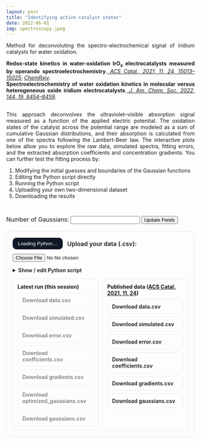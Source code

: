 ```yaml
---
layout: post
title: "Identifying active catalyst states"
date: 2022-06-01
img: spectroscopy.jpeg
---
```


<p style="text-align: justify;">
Method for deconvoluting the spectro-electrochemical signal of iridium catalysts for water oxidation. </p><!--more-->

<p style="text-align: justify; margin-bottom: 0;">
<strong>Redox-state kinetics in water-oxidation IrO<sub>x</sub> electrocatalysts measured by operando spectroelectrochemistry</strong>.<em><a href="https://pubs.acs.org/doi/full/10.1021/acscatal.1c03290" target="_blank"> ACS Catal., 2021, 11, 24, 15013–15025</a></em>; <em><a href="https://chemrxiv.org/engage/chemrxiv/article-details/60ed85bc882582263da7bf81" target="_blank">ChemRxiv</a></em>.
</p>
<p style="text-align: justify; margin-top: 0;">
<strong>Spectroelectrochemistry of water oxidation kinetics in molecular versus heterogeneous oxide iridium electrocatalysts</strong>.<em><a href="https://pubs.acs.org/doi/full/10.1021/jacs.2c02006" target="_blank"> J. Am. Chem. Soc. 2022, 144, 19, 8454–8459</a></em>.
</p>

<p style="text-align: justify; margin-top: 30px;">
This approach deconvolves the ultraviolet–visible absorption signal measured as a function of the applied electric potential. The oxidation states of the catalyst across the potential range are modeled as a sum of cumulative Gaussian distributions, and their absorption is calculated from one of the spectra following the Lambert-Beer law. The interactive plots below allow you to explore the raw data, simulated spectra, fitting errors, and the extracted absorption coefficients and concentration gradients. You can further test the fitting process by:
</p>

<ol style="text-align: justify;">
  <li>Modifying the initial guesses and boundaries of the Gaussian functions</li>
  <li>Editing the Python script directly</li>
  <li>Running the Python script</li>
  <li>Uploading your own two-dimensional dataset</li>
  <li>Downloading the results</li>
</ol>


<link href="https://cdn.jsdelivr.net/npm/prismjs@1.29.0/themes/prism-tomorrow.min.css" rel="stylesheet" />
<script src="https://cdn.jsdelivr.net/npm/prismjs@1.29.0/prism.min.js"></script>
<script src="https://cdn.jsdelivr.net/npm/prismjs@1.29.0/components/prism-python.min.js"></script>
<script src="https://cdn.plot.ly/plotly-2.35.2.min.js"></script>
<script src="https://cdnjs.cloudflare.com/ajax/libs/chroma-js/2.1.0/chroma.min.js"></script>

<style>
  .row-top {
    display: flex;
    justify-content: center;
    gap: 10px;
    flex-wrap: wrap;
    margin-bottom: 10px;
  }

  .row-top > div {
    width: 100%;
    max-width: 400px;
    flex-shrink: 0;
  }

  table {
    background-color: #f0f0f0 !important;
    border-collapse: collapse;
    width: 100%;
    margin-top: 10px;
    font-family: inherit;
    font-size: 1rem;
    overflow-x: auto;
  }
  table tr, table td, table th {
    background-color: #f0f0f0 !important;
    text-align: left;
  }
  th, td {
    border: 1px solid #ccc;
    padding: 8px;
    text-align: center;
    font-size: 1rem !important;
    font-weight: normal !important;
  }
  label {
    font-family: inherit;
    font-size: 1rem;
    font-weight: normal;
  }

  #py-code {
    margin-top: 10px;
    border: 1px solid #e5e7eb;
    border-radius: 10px;
    padding: 14px;
    background: #1e1e1e;
    color: #eee;
    font-size: 14px;
    overflow: auto;
  }
  #py-code code {
    display: block;
    white-space: pre;
    outline: none;
    font-family: ui-monospace, SFMono-Regular, Menlo, Monaco, Consolas, "Liberation Mono", "Courier New", monospace;
  }

  #downloads {
    margin-top: 10px;
    display: grid;
    grid-template-columns: repeat(auto-fit,minmax(220px,1fr));
    gap: 10px;
  }
  .dl-section {
    border: 1px solid #e5e7eb;
    border-radius: 10px;
    padding: 12px;
  }
  .dl-section h4 {
    margin: 0 0 8px 0;
    font-size: 14px;
  }
  .dl-grid {
    display: grid;
    grid-template-columns: 1fr;
    gap: 8px;
  }
  .dl-btn {
    display: inline-block;
    padding: 10px 12px;
    border: 1px solid #e5e7eb;
    border-radius: 10px;
    text-decoration: none;
    font-weight: 600;
  }
  .dl-btn[aria-disabled="true"] {
    opacity: .55;
    pointer-events: none;
  }


  @media (max-width: 768px) {
    .row-top {
      flex-direction: column;
      gap: 10px;
    }

    .row-top > div {
      width: 100%;
      max-width: 100%;
      flex-grow: 1;
    }

    #plot-data, #plot-simulated, #plot-error, #plot-coefficients, #plot-concentrations {
      width: 100%;
      max-width: 100%;
    }

    table {
      width: 100%;
      overflow-x: auto;
      display: block;
      font-size: 0.9rem;
    }

    button, input[type="number"], input[type="file"] {
      width: 100%;
      max-width: 300px;
      margin-bottom: 10px;
    }

    #downloads {
      display: block;
      margin-top: 20px;
    }

    .dl-btn {
      width: 100%;
      text-align: center;
      padding: 12px;
    }

    #py-code {
      font-size: 12px;
      padding: 10px;
    }

    #status {
      font-size: 14px;
      padding: 10px;
    }
  }

  @media (max-width: 480px) {
    table {
      font-size: 0.85rem;
    }

    .dl-btn {
      font-size: 14px;
    }

    #py-code {
      font-size: 10px;
      padding: 8px;
    }

    .row-top {
      flex-direction: column;
      gap: 0px;
    }

    .row-top > div {
      width: 100%;
      max-width: 100%;
      flex-grow: 10;
    }

    label, input, button {
      width: 100%;
    }

    #downloads {
      margin-top: 20px;
    }

    .dl-btn {
      font-size: 14px;
      padding: 8px;
      margin-bottom: 8px;
    }

    #mlcatalysis-app {
      padding: 12px;
    }
  }
</style>

<div class="row-top">
  <div id="plot-data"></div>
  <div id="plot-simulated"></div>
  <div id="plot-error"></div>
</div>

<div style="display: grid; grid-template-columns: repeat(2, 1fr); gap: 0px; margin-top: 0px;">
  <div id="plot-coefficients"></div>
  <div id="plot-concentrations"></div>
</div>

<script>

const runtimeCSVBlobs = {
};

const filesDefault = [
  { id: "plot-data",           file: "/assets/data/data_default.csv",          showLegend: true, group: 'group1' },
  { id: "plot-simulated",      file: "/assets/data/simulated_default.csv",     showLegend: true, group: 'group1' },
  { id: "plot-error",          file: "/assets/data/error_default.csv",         showLegend: true, group: 'group1' },
  { id: "plot-coefficients",   file: "/assets/data/coefficients_default.csv",  showLegend: true, group: 'group2' },
  { id: "plot-concentrations", file: "/assets/data/gradients_default.csv",     showLegend: true, group: 'group2' }
];

const colormaps = { group1: [], group2: [] };

const getHeaderLength = (rows) => {
  for (let i = 0; i < rows.length; i++) {
    if (rows[i].length > 1) return rows[i].length - 1;
  }
  return 1;
};

async function renderAllPlots() {
  const files = filesDefault.map(row => ({
    ...row,
    file: runtimeCSVBlobs[row.id] || row.file
  }));

  const texts = await Promise.all(files.map(f => fetch(f.file).then(r => r.text())));
  const rowsMap = {};
  files.forEach((f, i) => {
    rowsMap[f.id] = texts[i].trim().split('\n').map(r => r.split(','));
  });

  const seriesCount = (rows) => getHeaderLength(rows);
  const firstG1 = rowsMap['plot-data'] || rowsMap[files.find(f => f.group === 'group1')?.id];
  const firstG2 = rowsMap['plot-concentrations'] || rowsMap[files.find(f => f.group === 'group2')?.id];
  const numSamplesGroup1 = firstG1 ? seriesCount(firstG1) : 1;
  const numSamplesGroup2 = firstG2 ? seriesCount(firstG2) : 1;

  colormaps.group1 = {
    'plot-data':      chroma.scale('Spectral').colors(numSamplesGroup1),
    'plot-simulated': chroma.scale('Spectral').colors(numSamplesGroup1),
    'plot-error':     chroma.scale('Spectral').colors(numSamplesGroup1),
  };
  colormaps.group2 = {
    'plot-coefficients':   chroma.scale(['#00008B', '#0000FF', '#ADD8E6']).colors(numSamplesGroup2),
    'plot-concentrations': chroma.scale(['#004d00', '#00a000', '#90EE90']).colors(numSamplesGroup2),
  };

  for (const { id, showLegend, group } of files) {
    const rows = rowsMap[id];
    const xLabel = rows[1][0];
    const yLabel = rows[0][1];
    const headers = rows[2].slice(1);
    const x = rows.slice(3).map(r => parseFloat(r[0]));
    const colors = colormaps[group][id];

    const traces = headers.map((header, i) => {
      const y = rows.slice(3).map(r => parseFloat(r[i + 1]));
      return {
        x, y, type: 'scatter', mode: 'lines', name: header,
        line: { color: colors[i % colors.length] }
      };
    });

    const layout = { xaxis: { title: xLabel }, yaxis: { title: yLabel }, showlegend: showLegend };
    if (id === 'plot-data' || id === 'plot-simulated' || id === 'plot-error') {
      layout.title = id.replace('plot-', '').replace(/_/g, ' ').toUpperCase();
      layout.hovermode = false;
    }
    Plotly.newPlot(id, traces, layout);
  }
}

document.addEventListener('DOMContentLoaded', renderAllPlots);
</script>

<div>
  <label for="numGaussians">Number of Gaussians:</label>
  <input type="number" id="numGaussians" min="1">
  <button onclick="generateFields()">Update Fields</button>
</div>

<form id="gaussianForm"></form>


<script>
  const numInput = document.getElementById("numGaussians");
  const formEl = document.getElementById("gaussianForm");

  function buildCSVFromForm() {
    const num = parseInt(numInput.value) || 0;
    let csv = "Gaussian,Reference Spectrum,Variable,Initial Guess,Lower Boundary,Upper Boundary\n";
    for (let i = 0; i < num; i++) {
      const reference = (document.querySelector(`input[name=reference${i}]`)?.value ?? "").trim();
      for (const v of ["center", "width", "amplitude"]) {
        const guess = (document.querySelector(`input[name=${v}_guess${i}]`)?.value ?? "").trim();
        const lower = (document.querySelector(`input[name=${v}_lower${i}]`)?.value ?? "").trim();
        const upper = (document.querySelector(`input[name=${v}_upper${i}]`)?.value ?? "").trim();
        csv += `${i + 1},${reference},${v},${guess},${lower},${upper}\n`;
      }
    }
    window.generatedGaussiansCSV = csv;
    return csv;
  }

  function attachLiveSync() {
    formEl.addEventListener("input", buildCSVFromForm);
  }

  function generateFields() {
    const num = parseInt(numInput.value) || 0;
    formEl.innerHTML = "";

    for (let i = 0; i < num; i++) {
      const group = document.createElement("div");
      group.innerHTML = `
        <h4>Gaussian ${i + 1}</h4>
        <label style="display:block;margin-bottom:10px;">Reference Spectrum: <input type="text" name="reference${i}"></label>
        <table>
          <tr>
            <th> </th>
            <th>Initial Guess</th>
            <th>Lower Boundary</th>
            <th>Upper Boundary</th>
          </tr>
          <tr>
            <td style="font-size:1rem;">Center</td>
            <td><input type="text" name="center_guess${i}"></td>
            <td><input type="text" name="center_lower${i}"></td>
            <td><input type="text" name="center_upper${i}"></td>
          </tr>
          <tr>
            <td style="font-size:1rem;">Width</td>
            <td><input type="text" name="width_guess${i}"></td>
            <td><input type="text" name="width_lower${i}"></td>
            <td><input type="text" name="width_upper${i}"></td>
          </tr>
          <tr>
            <td style="font-size:1rem;">Amplitude</td>
            <td><input type="text" name="amplitude_guess${i}"></td>
            <td><input type="text" name="amplitude_lower${i}"></td>
            <td><input type="text" name="amplitude_upper${i}"></td>
          </tr>
        </table><br>
      `;
      formEl.appendChild(group);
    }

    attachLiveSync();
    buildCSVFromForm();
  }

  async function loadDefaultGaussians() {
    try {
      const resp = await fetch("/assets/data/gaussians_default.csv");
      const text = await resp.text();

      const rows = text.trim().split("\n");
      if (rows.length <= 1) return;
      const dataRows = rows.slice(1).map(r => r.split(","));

      const gaussIds = [...new Set(dataRows.map(r => r[0]))].map(Number).sort((a,b)=>a-b);
      const n = gaussIds.length;
      numInput.value = String(n);

      generateFields();

      for (let g = 0; g < n; g++) {
        const gId = (g + 1).toString();
        const rowsForG = dataRows.filter(r => r[0] === gId);

        const ref = rowsForG?.[0]?.[1] ?? "";
        const refInput = document.querySelector(`input[name=reference${g}]`);
        if (refInput) refInput.value = ref;

        for (const v of ["center", "width", "amplitude"]) {
          const row = rowsForG.find(r => r[2].trim().toLowerCase() === v);
          if (!row) continue;
          const [, , , guess, lower, upper] = row;
          const gInput = document.querySelector(`input[name=${v}_guess${g}]`);
          const lInput = document.querySelector(`input[name=${v}_lower${g}]`);
          const uInput = document.querySelector(`input[name=${v}_upper${g}]`);
          if (gInput) gInput.value = guess ?? "";
          if (lInput) lInput.value = lower ?? "";
          if (uInput) uInput.value = upper ?? "";
        }
      }

      buildCSVFromForm();
    } catch (e) {
      console.warn("Could not load /assets/data/gaussians_default.csv:", e);
      if (!numInput.value) {
        numInput.value = "1";
        generateFields();
      }
    }
  }

  document.addEventListener("DOMContentLoaded", loadDefaultGaussians);
</script>

<div id="mlcatalysis-app" style="border:1px solid #e5e7eb;border-radius:14px;padding:16px;margin:20px 0;">
  <div style="display:flex;gap:12px;flex-wrap:wrap;align-items:center;">
    <button id="run-btn" disabled style="padding:8px 14px;border-radius:10px;border:0;background:#111827;color:#fff;cursor:not-allowed;">Loading Python…</button>
    <label for="csv-input" style="font-weight:600;">Upload your data (.csv):</label>
    <input id="csv-input" type="file" accept=".csv" />
  </div>

  <details style="margin-top:14px;">
    <summary style="cursor:pointer;font-weight:600;">Show / edit Python script</summary>
    <p style="margin:8px 0 0 0;color:#6b7280;">Your script should read from <code>data.csv</code> and save out CSVs (e.g. <code>results_*.csv</code>). Any <code>.csv</code> files it writes will become downloadable.</p>

    <pre id="py-code" class="language-python">
<code class="language-python" contenteditable="true">import pandas as pd
import numpy as np
import math
import os
from scipy.optimize import differential_evolution

raw_data = pd.read_csv('data.csv', header=None)
gaussian_data = pd.read_csv('gaussians.csv')

def closest_i(target, vector):
    closest_index = min(range(len(vector)), key=lambda i: abs(vector.iloc[i] - target))
    return closest_index

def sum_of_gaussians(data, sample_data, ref, *properties):
    num_gaussians = len(properties) // 3
    concentrations = []
    gradients = []
    for i in range(num_gaussians):
        amp, mean, std = properties[3*i], properties[3*i+1], properties[3*i+2]
        gradient = amp * np.exp(-0.5 * ((sample_data - mean) / std) ** 2)
        gradients.append(gradient)
        concentrations.append(np.cumsum(gradient))

    coefficients = []
    residual = data.iloc[:, ref[0]].values
    for i in range(num_gaussians):
        if i == 0:
            coeff = residual / concentrations[i][ref[0]]
        else:
            previous = sum(coefficients[j] * concentrations[j][ref[i]] for j in range(i))
            coeff = (data.iloc[:, ref[i]].values - previous) / concentrations[i][ref[i]]
        coefficients.append(coeff)
    return coefficients, concentrations, gradients

def simulation (data, sample_data, ref, *properties):
    num_gaussians = len(properties) // 3
    coefficients, concentrations, gradients = sum_of_gaussians(data, sample_data, ref, *properties)
    simulated_data = sum(np.outer(coefficients[i], concentrations[i]) for i in range(num_gaussians))
    if any(np.any(c &lt; 0) for c in coefficients):
        simulated_data *= 2
    return simulated_data

def error(data, sample_data, ref, *properties):
    simulated_data = simulation (data, sample_data, ref, *properties)
    diff = np.array(data.values) - simulated_data
    error = np.sum(diff**2)
    return error

def optimize_properties(data, sample_data, ref, initial_guess, b):
    iteration = {'count': 0}
    def callback(xk, convergence):
        iteration['count'] += 1
        print(f"Iteration {iteration['count']}: Current error = {error(data, sample_data, ref, *xk):.6f}")

    result = differential_evolution(
        func=lambda props: error(data, sample_data, ref, *props),
        bounds=b,
        strategy='best1bin',
        maxiter=200,
        popsize=20,
        mutation=(0.5, 1.0),
        recombination=0.7,
        tol=1e-5,
        callback=callback,
        polish=True
    )
    return result

x_label = raw_data.iloc[1, 0]
y_label = raw_data.iloc[0, 1]
sample_label = raw_data.iloc[1, 1]
x_data = raw_data.iloc[3:, 0].astype(float)
y_data = raw_data.iloc[3:, 1:88].astype(float)
sample_data = raw_data.iloc[2, 1:88].astype(float)
y_data = y_data.reset_index(drop=True)
x_data = x_data.reset_index(drop=True)
sample_data = sample_data.reset_index(drop=True)

n_gauss = int(len(gaussian_data)/3)
ref = []
initial_guess = []
boundaries = []
for i in range(n_gauss):
  r_val = float(gaussian_data['Reference Spectrum'].iloc[i*3])
  r = closest_i(r_val, sample_data)
  ref = ref + [r]
  for j in range (3):
    initial_guess = initial_guess + [float(gaussian_data['Initial Guess'].iloc[i*3+j])]
    boundaries = boundaries + [(float(gaussian_data['Lower Boundary'].iloc[i*3+j]), float(gaussian_data['Upper Boundary'].iloc[i*3+j]))]

optimized = optimize_properties (y_data, sample_data, ref, initial_guess, boundaries)
simulated_data = simulation(y_data, sample_data, ref, *optimized.x)
diff = np.array(y_data.astype(float).values) - simulated_data
coefficients, concentrations, gradients = sum_of_gaussians(y_data, sample_data, ref, *optimized.x)

header_row = [''] + [y_label] + ['']* (y_data.shape[1]-1)
label_row = [x_label, sample_label] + [''] * (y_data.shape[1] - 1)
sample_row = [''] + sample_data.tolist()

data_rows = pd.concat([x_data, pd.DataFrame(simulated_data)], axis=1)
data_rows.columns = range(data_rows.shape[1])
simulated = pd.DataFrame([header_row, label_row, sample_row])
simulated = pd.concat([simulated, data_rows], ignore_index=True)
simulated.to_csv("simulated.csv", index=False, header=False)

data_rows = pd.concat([x_data, pd.DataFrame(diff)], axis=1)
data_rows.columns = range(data_rows.shape[1])
error = pd.DataFrame([header_row, label_row, sample_row])
error = pd.concat([error, data_rows], ignore_index=True)
error.to_csv("error.csv", index=False, header=False)

d = pd.DataFrame(coefficients).transpose()
s_label = list(range(1, n_gauss+1))
header_row = [''] + [y_label] + ['']* (d.shape[1]-1)
label_row = [x_label, 'Gaussian number'] + [''] * (d.shape[1] - 1)
sample_row = [''] + s_label
data_rows = pd.concat([x_data, d], axis=1)
data_rows.columns = range(data_rows.shape[1])
coeff = pd.DataFrame([header_row, label_row, sample_row])
coeff = pd.concat([coeff, data_rows], ignore_index=True)
coeff.to_csv("coefficients.csv", index=False, header=False)

d = pd.DataFrame(gradients).transpose()
header_row = [''] + ['Concentration gradient'] + ['']* (d.shape[1]-1)
label_row = [sample_label, 'Gaussian number'] + [''] * (d.shape[1] - 1)
data_rows = pd.concat([sample_data, d], axis=1)
data_rows.columns = range(data_rows.shape[1])
grad = pd.DataFrame([header_row, label_row, sample_row])
grad = pd.concat([grad, data_rows], ignore_index=True)
grad.to_csv("gradients.csv", index=False, header=False)

optimized_gaussians = gaussian_data[['Gaussian', 'Reference Spectrum', 'Variable']].copy()
optimized_gaussians['Optimized'] = optimized.x
optimized_gaussians.to_csv("optimized_gaussians.csv", index=False)
</code>
    </pre>
  </details>

  <div id="status" style="margin-top:14px;font-family:system-ui, -apple-system, Segoe UI, Roboto, Helvetica, Arial, 'Apple Color Emoji','Segoe UI Emoji';white-space:pre-wrap;"></div>

  <div id="downloads">
    <div class="dl-section" id="dl-latest">
      <h4>Latest run (this session)</h4>
      <div class="dl-grid">
        <a id="dl-latest-data"           class="dl-btn" aria-disabled="true">Download data.csv</a>
        <a id="dl-latest-simulated"      class="dl-btn" aria-disabled="true">Download simulated.csv</a>
        <a id="dl-latest-error"          class="dl-btn" aria-disabled="true">Download error.csv</a>
        <a id="dl-latest-coefficients"   class="dl-btn" aria-disabled="true">Download coefficients.csv</a>
        <a id="dl-latest-gradients"      class="dl-btn" aria-disabled="true">Download gradients.csv</a>
        <a id="dl-latest-optimized"      class="dl-btn" aria-disabled="true">Download optimized_gaussians.csv</a>
        <a id="dl-latest-gaussians"      class="dl-btn" aria-disabled="true">Download gaussians.csv</a>
      </div>
    </div>
    <div class="dl-section" id="dl-defaults">
      <h4>
        Published data (<a href="https://pubs.acs.org/doi/abs/10.1021/acscatal.1c03290" target="_blank" rel="noopener noreferrer">ACS Catal. 2021, 11, 24</a>)
      </h4>
      <div class="dl-grid">
        <a class="dl-btn" href="/assets/data/data_default.csv" download>Download data.csv</a>
        <a class="dl-btn" href="/assets/data/simulated_default.csv" download>Download simulated.csv</a>
        <a class="dl-btn" href="/assets/data/error_default.csv" download>Download error.csv</a>
        <a class="dl-btn" href="/assets/data/coefficients_default.csv" download>Download coefficients.csv</a>
        <a class="dl-btn" href="/assets/data/gradients_default.csv" download>Download gradients.csv</a>
        <a class="dl-btn" href="/assets/data/gaussians_default.csv" download>Download gaussians.csv</a>
      </div>
    </div>
  </div>
</div>

<script>
  document.addEventListener('DOMContentLoaded', () => {
    if (window.Prism && Prism.highlightAll) Prism.highlightAll();
    const det = document.querySelector('#mlcatalysis-app details');
    if (det) {
      det.addEventListener('toggle', () => {
        if (det.open && window.Prism && Prism.highlightAllUnder) {
          Prism.highlightAllUnder(det);
        }
      });
    }
  });
</script>

<script src="https://cdn.jsdelivr.net/pyodide/v0.26.0/full/pyodide.js"></script>
<script>
  (function () {
    const fileInput   = document.getElementById('csv-input');
    const runBtn      = document.getElementById('run-btn');
    const statusEl    = document.getElementById('status');

    const codeEl      = document.querySelector('#py-code code');

    const latestAnchors = {
      data:         document.getElementById('dl-latest-data'),
      simulated:    document.getElementById('dl-latest-simulated'),
      error:        document.getElementById('dl-latest-error'),
      coefficients: document.getElementById('dl-latest-coefficients'),
      gradients:    document.getElementById('dl-latest-gradients'),
      optimized:    document.getElementById('dl-latest-optimized'),
      gaussians:    document.getElementById('dl-latest-gaussians'),
    };

    let pyodide = null;
    let packagesLoaded = false;
    let lastRunTimestamp = 0;

    function log(msg) {
      statusEl.textContent += (statusEl.textContent ? "\n" : "") + msg;
    }
    function clearLog() { statusEl.textContent = ""; }
    function setRunning(running) {
      runBtn.textContent = running ? "Running…" : "Run script";
      runBtn.style.cursor = running ? "wait" : "pointer";
      runBtn.disabled = running;
      runBtn.style.opacity = running ? "0.7" : "1";
    }
    function setReady() {
      runBtn.disabled = false;
      runBtn.textContent = "Run script";
      runBtn.style.cursor = "pointer";
    }

    async function boot() {
      try {
        pyodide = await loadPyodide({ fullStdLib: true });
        log("Python runtime loaded.");
        const needed = ['pandas', 'numpy', 'scipy', 'scikit-learn'];
        await pyodide.loadPackage(needed);
        log("Packages ready: " + needed.join(", "));
        packagesLoaded = true;
        log("Packages ready: pandas");
        setReady();
      } catch (err) {
        console.error(err);
        log("❌ Failed to load Python runtime or packages.");
      }
    }

    async function writeUploadToFS() {
      const file = fileInput.files?.[0];
      if (file) {
        const content = new Uint8Array(await file.arrayBuffer());
        pyodide.FS.writeFile('data.csv', content);
        return file.name + " (uploaded)";
      } else {
        const resp = await fetch('/assets/data/data_default.csv');
        const text = await resp.text();
        const enc = new TextEncoder();
        pyodide.FS.writeFile('data.csv', enc.encode(text));
        return "data_default.csv (fallback)";
      }
    }

    async function writeGaussiansToFS() {
      if (window.generatedGaussiansCSV) {
        const enc = new TextEncoder();
        pyodide.FS.writeFile('gaussians.csv', enc.encode(window.generatedGaussiansCSV));
        return "generated on page";
      }
      const gaussInput = document.getElementById('gauss-input');
      if (gaussInput && gaussInput.files?.[0]) {
        const buf = new Uint8Array(await gaussInput.files[0].arrayBuffer());
        pyodide.FS.writeFile('gaussians.csv', buf);
        return gaussInput.files[0].name;
      }
      throw new Error('No gaussians.csv found. Generate it above or upload one.');
    }

    function setLatestDownload(name, anchor, mime = "text/csv") {
      try {
        const bytes = pyodide.FS.readFile(name);
        const blob  = new Blob([bytes], { type: mime });
        const url   = URL.createObjectURL(blob);
        anchor.href = url;
        anchor.download = name;
        anchor.setAttribute('aria-disabled', 'false');
        return url;
      } catch (e) {
        console.warn("Could not set latest download for", name, e);
        return null;
      }
    }

    function pushRuntimeCSVsToPlots() {
      const mapping = {
        "plot-data":           "data.csv",
        "plot-simulated":      "simulated.csv",
        "plot-error":          "error.csv",
        "plot-coefficients":   "coefficients.csv",
        "plot-concentrations": "gradients.csv"
      };

      for (const [plotId, fsName] of Object.entries(mapping)) {
        const url = setLatestDownload(
          fsName,
          fsName === "data.csv"           ? latestAnchors.data :
          fsName === "simulated.csv"      ? latestAnchors.simulated :
          fsName === "error.csv"          ? latestAnchors.error :
          fsName === "coefficients.csv"   ? latestAnchors.coefficients :
          fsName === "gradients.csv"      ? latestAnchors.gradients :
                                            document.createElement('a')
        );
        if (url) runtimeCSVBlobs[plotId] = url;
      }

      setLatestDownload("optimized_gaussians.csv", latestAnchors.optimized);
      setLatestDownload("gaussians.csv", latestAnchors.gaussians);

      renderAllPlots();
    }

    runBtn.addEventListener('click', async () => {
      document.querySelector('#downloads').scrollIntoView({ behavior: 'smooth', block: 'nearest' });
      statusEl.textContent = "";
      if (!pyodide || !packagesLoaded) { log("Python not ready yet."); return; }

      try {
        setRunning(true);
        const uploadedName = await writeUploadToFS();
        log(`Prepared "${uploadedName}" as data.csv`);
        const gName = await writeGaussiansToFS();
        log(`Prepared "${gName}" as gaussians.csv`);
        lastRunTimestamp = Date.now();

        const code = codeEl.textContent;
        await pyodide.runPythonAsync(code);

        log("✅ Script finished.");

        pushRuntimeCSVsToPlots();
      } catch (err) {
        console.error(err);
        log("❌ Error while running your script:\n" + (err?.message || String(err)));
      } finally {
        setRunning(false);
      }
    });

    fileInput.addEventListener('change', () => {
      if (fileInput.files?.length) log(`Selected file: ${fileInput.files[0].name}`);
    });

    boot();
  })();
</script>
